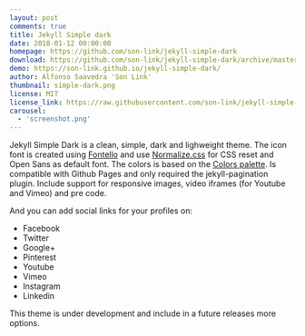 ```yaml
---
layout: post
comments: true
title: Jekyll Simple dark
date: 2018-01-12 00:00:00
homepage: https://github.com/son-link/jekyll-simple-dark
download: https://github.com/son-link/jekyll-simple-dark/archive/master.zip
demo: https://son-link.github.io/jekyll-simple-dark/
author: Alfonso Saavedra 'Son Link'
thumbnail: simple-dark.png
license: MIT
license_link: https://raw.githubusercontent.com/son-link/jekyll-simple-dark/refs/heads/master/LICENSE.txt
carousel:
  - 'screenshot.png'
---
```


Jekyll Simple Dark is a clean, simple, dark and lighweight theme. The icon font is created using [Fontello](http://fontello.com) and use [Normalize.css](https://necolas.github.io/normalize.css/) for CSS reset and Open Sans as default font. The colors is based on the [Colors palette](http://clrs.cc/).
Is compatible with Github Pages and only required the jekyll-pagination plugin.
Include support for responsive images, video iframes (for Youtube and Vimeo) and pre code.

And you can add social links for your profiles on:

* Facebook
* Twitter
* Google+
* Pinterest
* Youtube
* Vimeo
* Instagram
* Linkedin

This theme is under development and include in a future releases more options.
